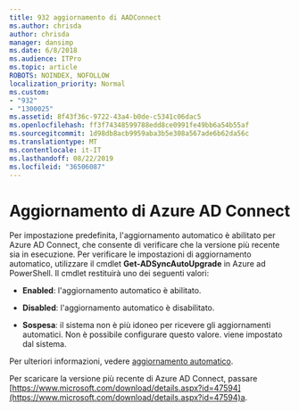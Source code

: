 ```yaml
---
title: 932 aggiornamento di AADConnect
ms.author: chrisda
author: chrisda
manager: dansimp
ms.date: 6/8/2018
ms.audience: ITPro
ms.topic: article
ROBOTS: NOINDEX, NOFOLLOW
localization_priority: Normal
ms.custom:
- "932"
- "1300025"
ms.assetid: 8f43f36c-9722-43a4-b0de-c5341c06dac5
ms.openlocfilehash: ff3f74348599788edd8ce0991fe49bb6a54b55af
ms.sourcegitcommit: 1d98db8acb9959aba3b5e308a567ade6b62da56c
ms.translationtype: MT
ms.contentlocale: it-IT
ms.lasthandoff: 08/22/2019
ms.locfileid: "36506087"
---
```

# <a name="upgrade-azure-ad-connect"></a>Aggiornamento di Azure AD Connect

Per impostazione predefinita, l'aggiornamento automatico è abilitato per Azure AD Connect, che consente di verificare che la versione più recente sia in esecuzione. Per verificare le impostazioni di aggiornamento automatico, utilizzare il cmdlet **Get-ADSyncAutoUpgrade** in Azure ad PowerShell. Il cmdlet restituirà uno dei seguenti valori:

- **Enabled**: l'aggiornamento automatico è abilitato.

- **Disabled**: l'aggiornamento automatico è disabilitato.

- **Sospesa**: il sistema non è più idoneo per ricevere gli aggiornamenti automatici. Non è possibile configurare questo valore. viene impostato dal sistema.

Per ulteriori informazioni, vedere [aggiornamento automatico](https://docs.microsoft.com/azure/active-directory/connect/active-directory-aadconnect-feature-automatic-upgrade).

Per scaricare la versione più recente di Azure AD Connect, passare [https://www.microsoft.com/download/details.aspx?id=47594](https://www.microsoft.com/download/details.aspx?id=47594)a.
